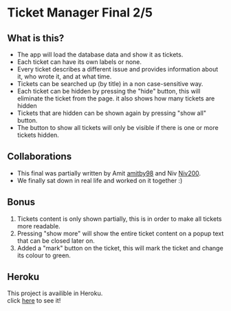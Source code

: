 # Ticket Manager Final 2/5

## What is this?

- The app will load the database data and show it as tickets.
- Each ticket can have its own labels or none.
- Every ticket describes a different issue and provides information about it, who wrote it, and at what time.
- Tickets can be searched up (by title) in a non case-sensitive way.
- Each ticket can be hidden by pressing the "hide" button, this will eliminate the ticket from the page. it also shows how many tickets are hidden
- Tickets that are hidden can be shown again by pressing "show all" button.
- The button to show all tickets will only be visible if there is one or more tickets hidden.

## Collaborations

- This final was partially written by Amit [amitby98](https://github.com/amitby98) and Niv [Niv200](https://github.com/Niv200).
- We finally sat down in real life and worked on it together :)

## Bonus

1. Tickets content is only shown partially, this is in order to make all tickets more readable.
2. Pressing "show more" will show the entire ticket content on a popup text that can be closed later on.
3. Added a "mark" button on the ticket, this will mark the ticket and change its colour to green.

## Heroku

This project is availible in Heroku. \
click [here](https://ticketmanagerbyniv.herokuapp.com/) to see it!
